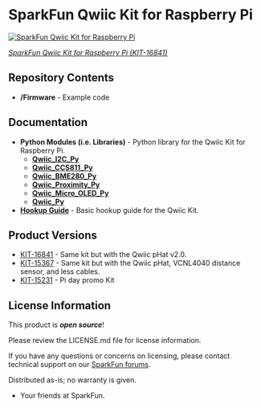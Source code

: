 SparkFun Qwiic Kit for Raspberry Pi
========================================

[![SparkFun Qwiic Kit for Raspberry Pi](https://cdn.sparkfun.com//assets/parts/1/5/7/6/5/16841-SparkFun_Qwiic_Starter_Kit_for_Raspberry_Pi-02.jpg)](https://www.sparkfun.com/products/16841)

[*SparkFun Qwiic Kit for Raspberry Pi (KIT-16841)*](https://www.sparkfun.com/products/16841)

<Basic description of the part.>
  
Repository Contents
-------------------
* **/Firmware** - Example code 

Documentation
--------------
* **Python Modules (i.e. Libraries)** - Python library for the Qwiic Kit for Raspberry Pi.
   * **[Qwiic_I2C_Py](https://github.com/sparkfun/Qwiic_I2C_Py)**
   * **[Qwiic_CCS811_Py](https://github.com/sparkfun/Qwiic_CCS811_Py)**
   * **[Qwiic_BME280_Py](https://github.com/sparkfun/Qwiic_BME280_Py)**
   * **[Qwiic_Proximity_Py](https://github.com/sparkfun/Qwiic_Proximity_Py)**
   * **[Qwiic_Micro_OLED_Py](https://github.com/sparkfun/Qwiic_Micro_OLED_Py)**
   * **[Qwiic_Py](https://github.com/sparkfun/Qwiic_Py)**
* **[Hookup Guide](https://learn.sparkfun.com/tutorials/qwiic-kit-for-raspberry-pi-hookup-guide)** - Basic hookup guide for the Qwiic Kit.
  

Product Versions
----------------


* [KIT-16841](https://www.sparkfun.com/products/16841) - Same kit but with the Qwiic pHat v2.0.
* [KIT-15367](https://www.sparkfun.com/products/15367) - Same kit but with the Qwiic pHat, VCNL4040 distance sensor, and less cables. 
* [KIT-15231](https://www.sparkfun.com/products/retired/15231) - Pi day promo Kit
  
License Information
-------------------

This product is _**open source**_! 

Please review the LICENSE.md file for license information. 

If you have any questions or concerns on licensing, please contact technical support on our [SparkFun forums](https://forum.sparkfun.com/viewforum.php?f=152).

Distributed as-is; no warranty is given.

- Your friends at SparkFun.

_<COLLABORATION CREDIT>_
